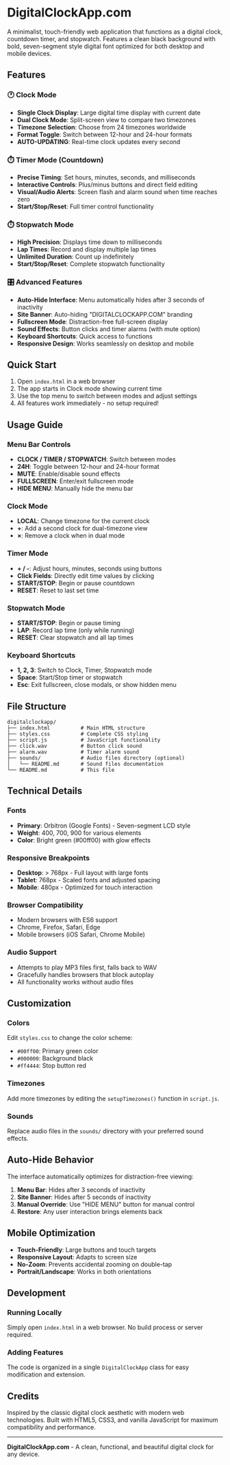 # DigitalClockApp.com

A minimalist, touch-friendly web application that functions as a digital clock, countdown timer, and stopwatch. Features a clean black background with bold, seven-segment style digital font optimized for both desktop and mobile devices.

## Features

### 🕐 Clock Mode
- **Single Clock Display**: Large digital time display with current date
- **Dual Clock Mode**: Split-screen view to compare two timezones
- **Timezone Selection**: Choose from 24 timezones worldwide
- **Format Toggle**: Switch between 12-hour and 24-hour formats
- **AUTO-UPDATING**: Real-time clock updates every second

### ⏱️ Timer Mode (Countdown)
- **Precise Timing**: Set hours, minutes, seconds, and milliseconds
- **Interactive Controls**: Plus/minus buttons and direct field editing
- **Visual/Audio Alerts**: Screen flash and alarm sound when time reaches zero
- **Start/Stop/Reset**: Full timer control functionality

### ⏱️ Stopwatch Mode
- **High Precision**: Displays time down to milliseconds
- **Lap Times**: Record and display multiple lap times
- **Unlimited Duration**: Count up indefinitely
- **Start/Stop/Reset**: Complete stopwatch functionality

### 🎛️ Advanced Features
- **Auto-Hide Interface**: Menu automatically hides after 3 seconds of inactivity
- **Site Banner**: Auto-hiding "DIGITALCLOCKAPP.COM" branding
- **Fullscreen Mode**: Distraction-free full-screen display
- **Sound Effects**: Button clicks and timer alarms (with mute option)
- **Keyboard Shortcuts**: Quick access to functions
- **Responsive Design**: Works seamlessly on desktop and mobile

## Quick Start

1. Open `index.html` in a web browser
2. The app starts in Clock mode showing current time
3. Use the top menu to switch between modes and adjust settings
4. All features work immediately - no setup required!

## Usage Guide

### Menu Bar Controls
- **CLOCK / TIMER / STOPWATCH**: Switch between modes
- **24H**: Toggle between 12-hour and 24-hour format
- **MUTE**: Enable/disable sound effects
- **FULLSCREEN**: Enter/exit fullscreen mode
- **HIDE MENU**: Manually hide the menu bar

### Clock Mode
- **LOCAL**: Change timezone for the current clock
- **+**: Add a second clock for dual-timezone view
- **×**: Remove a clock when in dual mode

### Timer Mode
- **+ / -**: Adjust hours, minutes, seconds using buttons
- **Click Fields**: Directly edit time values by clicking
- **START/STOP**: Begin or pause countdown
- **RESET**: Reset to last set time

### Stopwatch Mode
- **START/STOP**: Begin or pause timing
- **LAP**: Record lap time (only while running)
- **RESET**: Clear stopwatch and all lap times

### Keyboard Shortcuts
- **1, 2, 3**: Switch to Clock, Timer, Stopwatch mode
- **Space**: Start/Stop timer or stopwatch
- **Esc**: Exit fullscreen, close modals, or show hidden menu

## File Structure

```
digitalclockapp/
├── index.html          # Main HTML structure
├── styles.css          # Complete CSS styling
├── script.js           # JavaScript functionality
├── click.wav           # Button click sound
├── alarm.wav           # Timer alarm sound
├── sounds/             # Audio files directory (optional)
│   └── README.md       # Sound files documentation
└── README.md           # This file
```

## Technical Details

### Fonts
- **Primary**: Orbitron (Google Fonts) - Seven-segment LCD style
- **Weight**: 400, 700, 900 for various elements
- **Color**: Bright green (#00ff00) with glow effects

### Responsive Breakpoints
- **Desktop**: > 768px - Full layout with large fonts
- **Tablet**: 768px - Scaled fonts and adjusted spacing
- **Mobile**: 480px - Optimized for touch interaction

### Browser Compatibility
- Modern browsers with ES6 support
- Chrome, Firefox, Safari, Edge
- Mobile browsers (iOS Safari, Chrome Mobile)

### Audio Support
- Attempts to play MP3 files first, falls back to WAV
- Gracefully handles browsers that block autoplay
- All functionality works without audio files

## Customization

### Colors
Edit `styles.css` to change the color scheme:
- `#00ff00`: Primary green color
- `#000000`: Background black
- `#ff4444`: Stop button red

### Timezones
Add more timezones by editing the `setupTimezones()` function in `script.js`.

### Sounds
Replace audio files in the `sounds/` directory with your preferred sound effects.

## Auto-Hide Behavior

The interface automatically optimizes for distraction-free viewing:

1. **Menu Bar**: Hides after 3 seconds of inactivity
2. **Site Banner**: Hides after 5 seconds of inactivity
3. **Manual Override**: Use "HIDE MENU" button for manual control
4. **Restore**: Any user interaction brings elements back

## Mobile Optimization

- **Touch-Friendly**: Large buttons and touch targets
- **Responsive Layout**: Adapts to screen size
- **No-Zoom**: Prevents accidental zooming on double-tap
- **Portrait/Landscape**: Works in both orientations

## Development

### Running Locally
Simply open `index.html` in a web browser. No build process or server required.

### Adding Features
The code is organized in a single `DigitalClockApp` class for easy modification and extension.

## Credits

Inspired by the classic digital clock aesthetic with modern web technologies. Built with HTML5, CSS3, and vanilla JavaScript for maximum compatibility and performance.

---

**DigitalClockApp.com** - A clean, functional, and beautiful digital clock for any device.